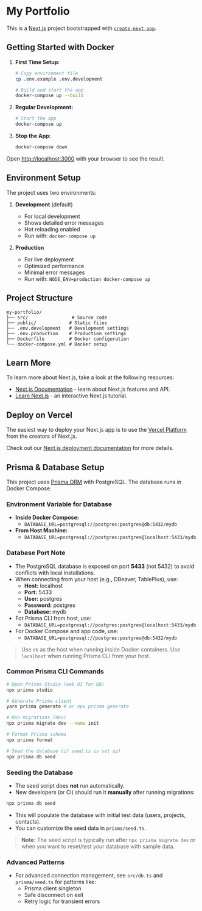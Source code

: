 # My Portfolio

This is a [Next.js](https://nextjs.org) project bootstrapped with [`create-next-app`](https://nextjs.org/docs/app/api-reference/cli/create-next-app).

## Getting Started with Docker

1. **First Time Setup:**
   ```bash
   # Copy environment file
   cp .env.example .env.development

   # Build and start the app
   docker-compose up --build
   ```

2. **Regular Development:**
   ```bash
   # Start the app
   docker-compose up
   ```

3. **Stop the App:**
   ```bash
   docker-compose down
   ```

Open [http://localhost:3000](http://localhost:3000) with your browser to see the result.

## Environment Setup

The project uses two environments:

1. **Development** (default)
   - For local development
   - Shows detailed error messages
   - Hot reloading enabled
   - Run with: `docker-compose up`

2. **Production**
   - For live deployment
   - Optimized performance
   - Minimal error messages
   - Run with: `NODE_ENV=production docker-compose up`

## Project Structure

```
my-portfolio/
├── src/                # Source code
├── public/            # Static files
├── .env.development   # Development settings
├── .env.production    # Production settings
├── Dockerfile         # Docker configuration
└── docker-compose.yml # Docker setup
```

## Learn More

To learn more about Next.js, take a look at the following resources:

- [Next.js Documentation](https://nextjs.org/docs) - learn about Next.js features and API.
- [Learn Next.js](https://nextjs.org/learn) - an interactive Next.js tutorial.

## Deploy on Vercel

The easiest way to deploy your Next.js app is to use the [Vercel Platform](https://vercel.com/new?utm_medium=default-template&filter=next.js&utm_source=create-next-app&utm_campaign=create-next-app-readme) from the creators of Next.js.

Check out our [Next.js deployment documentation](https://nextjs.org/docs/app/building-your-application/deploying) for more details.

## Prisma & Database Setup

This project uses [Prisma ORM](https://www.prisma.io/) with PostgreSQL. The database runs in Docker Compose.

### Environment Variable for Database
- **Inside Docker Compose:**
  - `DATABASE_URL=postgresql://postgres:postgres@db:5432/mydb`
- **From Host Machine:**
  - `DATABASE_URL=postgresql://postgres:postgres@localhost:5433/mydb`

### Database Port Note
- The PostgreSQL database is exposed on port **5433** (not 5432) to avoid conflicts with local installations.
- When connecting from your host (e.g., DBeaver, TablePlus), use:
  - **Host:** localhost
  - **Port:** 5433
  - **User:** postgres
  - **Password:** postgres
  - **Database:** mydb
- For Prisma CLI from host, use:
  - `DATABASE_URL=postgresql://postgres:postgres@localhost:5433/mydb`
- For Docker Compose and app code, use:
  - `DATABASE_URL=postgresql://postgres:postgres@db:5432/mydb`

> Use `db` as the host when running inside Docker containers. Use `localhost` when running Prisma CLI from your host.

### Common Prisma CLI Commands
```bash
# Open Prisma Studio (web UI for DB)
npx prisma studio

# Generate Prisma client
yarn prisma generate # or npx prisma generate

# Run migrations (dev)
npx prisma migrate dev --name init

# Format Prisma schema
npx prisma format

# Seed the database (if seed.ts is set up)
npx prisma db seed
```

### Seeding the Database
- The seed script does **not** run automatically.
- New developers (or CI) should run it **manually** after running migrations:

```bash
npx prisma db seed
```

- This will populate the database with initial test data (users, projects, contacts).
- You can customize the seed data in `prisma/seed.ts`.

> **Note:** The seed script is typically run after `npx prisma migrate dev` or when you want to reset/test your database with sample data.

### Advanced Patterns
- For advanced connection management, see `src/db.ts` and `prisma/seed.ts` for patterns like:
  - Prisma client singleton
  - Safe disconnect on exit
  - Retry logic for transient errors
